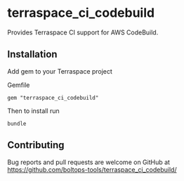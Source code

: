 # terraspace_ci_codebuild

Provides Terraspace CI support for AWS CodeBuild.

## Installation

Add gem to your Terraspace project

Gemfile

    gem "terraspace_ci_codebuild"

Then to install run

    bundle

## Contributing

Bug reports and pull requests are welcome on GitHub at https://github.com/boltops-tools/terraspace_ci_codebuild/
